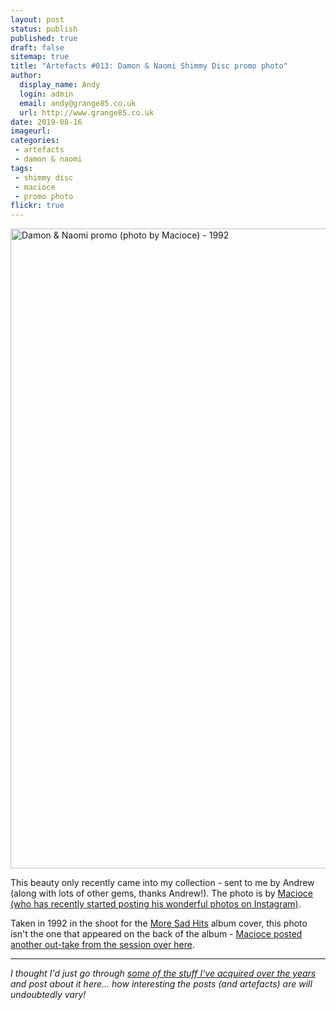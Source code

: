 ```yaml
---
layout: post
status: publish
published: true
draft: false
sitemap: true
title: "Artefacts #013: Damon & Naomi Shimmy Disc promo photo"
author:
  display_name: Andy
  login: admin
  email: andy@grange85.co.uk
  url: http://www.grange85.co.uk
date: 2019-08-16
imageurl: 
categories:
 - artefacts
 - damon & naomi
tags:
 - shimmy disc
 - macioce
 - promo photo
flickr: true
---
```


<a data-flickr-embed="true"  href="https://www.flickr.com/photos/grange85/48260870377/in/dateposted/" title="Damon &amp; Naomi promo (photo by Macioce) - 1992"><img src="https://live.staticflickr.com/65535/48260870377_fe0ee125d9_b.jpg" width="776" height="1024" alt="Damon &amp; Naomi promo (photo by Macioce) - 1992"></a>

This beauty only recently came into my collection - sent to me by Andrew (along with lots of other gems, thanks Andrew!). The photo is by [Macioce (who has recently started posting his wonderful photos on Instagram)](https://www.instagram.com/maciocephotography/). 

Taken in 1992 in the shoot for the [More Sad Hits](/database/damon-and-naomi/releases/damon-and-naomi-more-sad-hits/) album cover, this photo isn't the one that appeared on the back of the album - [Macioce posted another out-take from the session over here](https://www.instagram.com/p/BzQsr_tFm-l/).

---

_I thought I'd just go through [some of the stuff I've acquired over the years](/category/artefacts/) and post about it here... how interesting the posts (and artefacts) are will undoubtedly vary!_
